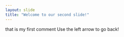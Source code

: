 ```yaml
---
layout: slide
title: "Welcome to our second slide!"
---
```

that is my first comment
Use the left arrow to go back!
